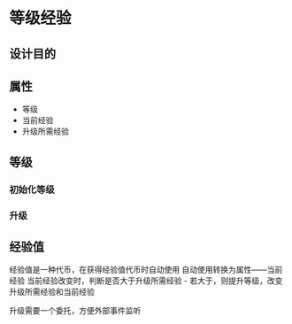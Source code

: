 # 等级经验

## 设计目的

## 属性

- 等级
- 当前经验
- 升级所需经验

## 等级

### 初始化等级

### 升级

## 经验值

经验值是一种代币，在获得经验值代币时自动使用
自动使用转换为属性——当前经验
当前经验改变时，判断是否大于升级所需经验
    - 若大于，则提升等级，改变升级所需经验和当前经验

升级需要一个委托，方便外部事件监听